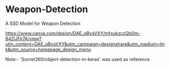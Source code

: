 # Weapon-Detection
A SSD Model for Weapon Detection

https://www.canva.com/design/DAE_qBysVXY/mfxukzczQb0m-84ZjJFk7A/view?utm_content=DAE_qBysVXY&utm_campaign=designshare&utm_medium=link&utm_source=homepage_design_menu


Note:- 'Socret360/object-detection-in-keras'  was used as reference
